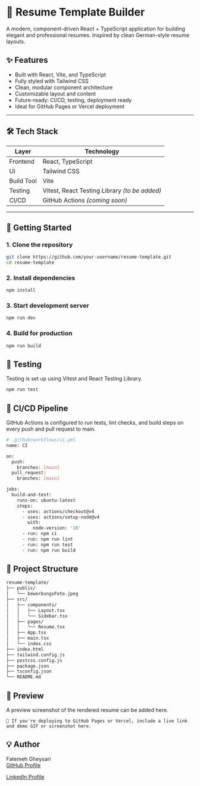 # 📄 Resume Template Builder

A modern, component-driven React + TypeScript application for building elegant and professional resumes. Inspired by clean German-style resume layouts.

## ✨ Features

- Built with React, Vite, and TypeScript
- Fully styled with Tailwind CSS
- Clean, modular component architecture
- Customizable layout and content
- Future-ready: CI/CD, testing, deployment ready
- Ideal for GitHub Pages or Vercel deployment

---

## 🛠️ Tech Stack

| Layer       | Technology                    |
|-------------|-------------------------------|
| Frontend    | React, TypeScript             |
| UI          | Tailwind CSS                  |
| Build Tool  | Vite                          |
| Testing     | Vitest, React Testing Library *(to be added)* |
| CI/CD       | GitHub Actions *(coming soon)* |

---

## 🚀 Getting Started

### 1. Clone the repository

```bash
git clone https://github.com/your-username/resume-template.git
cd resume-template
```

### 2. Install dependencies
```bash
npm install
```
### 3. Start development server
```bash
npm run dev
```
### 4. Build for production
```bash
npm run build
```

## 🧪 Testing
Testing is set up using Vitest and React Testing Library.

```bash
npm run test
```

## 🔄 CI/CD Pipeline
GitHub Actions is configured to run tests, lint checks, and build steps on every push and pull request to main.

```bash
# .github/workflows/ci.yml
name: CI

on:
  push:
    branches: [main]
  pull_request:
    branches: [main]

jobs:
  build-and-test:
    runs-on: ubuntu-latest
    steps:
      - uses: actions/checkout@v4
      - uses: actions/setup-node@v4
        with:
          node-version: '18'
      - run: npm ci
      - run: npm run lint
      - run: npm run test
      - run: npm run build

```

## 📁 Project Structure

```bash
resume-template/
├── public/
│   └── bewerbungsFoto.jpeg
├── src/
│   ├── components/
│   │   ├── Layout.tsx
│   │   └── Sidebar.tsx
│   ├── pages/
│   │   └── Resume.tsx
│   ├── App.tsx
│   ├── main.tsx
│   └── index.css
├── index.html
├── tailwind.config.js
├── postcss.config.js
├── package.json
├── tsconfig.json
└── README.md

```

## 📸 Preview
A preview screenshot of the rendered resume can be added here.

```vbnet
📍 If you're deploying to GitHub Pages or Vercel, include a live link and demo GIF or screenshot here.

```

## 💡 Author

Fatemeh Gheysari  
[GitHub Profile](https://github.com/fatemeGheysari)

[LinkedIn Profile](hhttps://linkedin.com/in/fatemeh-gheysari)
